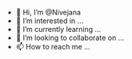 - 👋 Hi, I’m @Nivejana
- 👀 I’m interested in ...
- 🌱 I’m currently learning ...
- 💞️ I’m looking to collaborate on ...
- 📫 How to reach me ...

<!---
Nivejana/Nivejana is a ✨ special ✨ repository because its `README.md` (this file) appears on your GitHub profile.
You can click the Preview link to take a look at your changes.
--->

